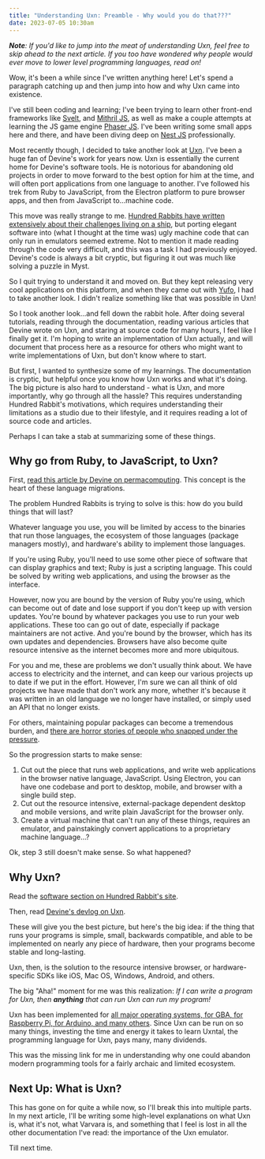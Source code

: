 ```yaml
---
title: "Understanding Uxn: Preamble - Why would you do that???"
date: 2023-07-05 10:30am
---
```


_**Note**: If you'd like to jump into the meat of understanding Uxn, feel free to skip ahead to the next article. If you too have wondered why people would ever move to lower level programming languages, read on!_

Wow, it's been a while since I've written anything here! Let's spend a paragraph catching up and then jump into how and why Uxn came into existence.

I've still been coding and learning; I've been trying to learn other front-end frameworks like [Svelt](https://svelte.dev/), and [Mithril JS](https://mithril.js.org/), as well as make a couple attempts at learning the JS game engine [Phaser JS](/tags/phaser). I've been writing some small apps here and there, and have been diving deep on [Nest JS](https://nestjs.com/) professionally.

Most recently though, I decided to take another look at [Uxn](https://wiki.xxiivv.com/site/uxn.html). I've been a huge fan of Devine's work for years now. Uxn is essentially the current home for Devine's software tools. He is notorious for abandoning old projects in order to move forward to the best option for him at the time, and will often port applications from one language to another. I've followed his trek from Ruby to JavaScript, from the Electron platform to pure browser apps, and then from JavaScript to...machine code.

This move was really strange to me. [Hundred Rabbits have written extensively about their challenges living on a ship](https://100r.co/site/off_the_grid.html), but porting elegant software into (what I thought at the time was) ugly machine code that can only run in emulators seemed extreme. Not to mention it made reading through the code very difficult, and this was a task I had previously enjoyed. Devine's code is always a bit cryptic, but figuring it out was much like solving a puzzle in Myst.

So I quit trying to understand it and moved on. But they kept releasing very cool applications on this platform, and when they came out with [Yufo](https://git.sr.ht/~rabbits/yufo), I had to take another look. I didn't realize something like that was possible in Uxn!

So I took another look...and fell down the rabbit hole. After doing several tutorials, reading through the documentation, reading various articles that Devine wrote on Uxn, and staring at source code for many hours, I feel like I finally get it. I'm hoping to write an implementation of Uxn actually, and will document that process here as a resource for others who might want to write implementations of Uxn, but don't know where to start.

But first, I wanted to synthesize some of my learnings. The documentation is cryptic, but helpful once you know how Uxn works and what it's doing. The big picture is also hard to understand - what is Uxn, and more importantly, why go through all the hassle? This requires understanding Hundred Rabbit's motivations, which requires understanding their limitations as a studio due to their lifestyle, and it requires reading a lot of source code and articles.

Perhaps I can take a stab at summarizing some of these things.

## Why go from Ruby, to JavaScript, to Uxn?

First, [read this article by Devine on permacomputing](https://wiki.xxiivv.com/site/permacomputing.html). This concept is the heart of these language migrations.

The problem Hundred Rabbits is trying to solve is this: how do you build things that will last?

Whatever language you use, you will be limited by access to the binaries that run those languages, the ecosystem of those languages (package managers mostly), and hardware's ability to implement those languages.

If you're using Ruby, you'll need to use some other piece of software that can display graphics and text; Ruby is just a scripting language. This could be solved by writing web applications, and using the browser as the interface.

However, now you are bound by the version of Ruby you're using, which can become out of date and lose support if you don't keep up with version updates. You're bound by whatever packages you use to run your web applications. These too can go out of date, especially if package maintainers are not active. And you're bound by the browser, which has its own updates and dependencies. Browsers have also become quite resource intensive as the internet becomes more and more ubiquitous.

For you and me, these are problems we don't usually think about. We have access to electricity and the internet, and can keep our various projects up to date if we put in the effort. However, I'm sure we can all think of old projects we have made that don't work any more, whether it's because it was written in an old language we no longer have installed, or simply used an API that no longer exists.

For others, maintaining popular packages can become a tremendous burden, and [there are horror stories of people who snapped under the pressure](https://javascript.plainenglish.io/open-source-a-horror-story-c14caba386a8).

So the progression starts to make sense:

1. Cut out the piece that runs web applications, and write web applications in the browser native language, JavaScript. Using Electron, you can have one codebase and port to desktop, mobile, and browser with a single build step.
2. Cut out the resource intensive, external-package dependent desktop and mobile versions, and write plain JavaScript for the browser only.
3. Create a virtual machine that can't run any of these things, requires an emulator, and painstakingly convert applications to a proprietary machine language...?

Ok, step 3 still doesn't make sense. So what happened?

## Why Uxn?

Read the [software section on Hundred Rabbit's site](https://100r.co/site/off_the_grid.html#software).

Then, read [Devine's devlog on Uxn](https://wiki.xxiivv.com/site/uxn_devlog.html).

These will give you the best picture, but here's the big idea: if the thing that runs your programs is simple, small, backwards compatible, and able to be implemented on nearly any piece of hardware, then your programs become stable and long-lasting.

Uxn, then, is the solution to the resource intensive browser, or hardware-specific SDKs like iOS, Mac OS, Windows, Android, and others.

The big "Aha!" moment for me was this realization: _If I can write a program for Uxn, then **anything** that can run Uxn can run my program!_

Uxn has been implemented for [all major operating systems, for GBA, for Raspberry Pi, for Arduino, and many others](https://wiki.xxiivv.com/site/uxn_devlog.html). Since Uxn can be run on so many things, investing the time and energy it takes to learn Uxntal, the programming language for Uxn, pays many, many dividends.

This was the missing link for me in understanding why one could abandon modern programming tools for a fairly archaic and limited ecosystem.

## Next Up: **What** is Uxn?

This has gone on for quite a while now, so I'll break this into multiple parts. In my next article, I'll be writing some high-level explanations on what Uxn is, what it's not, what Varvara is, and something that I feel is lost in all the other documentation I've read: the importance of the Uxn emulator.

Till next time.
